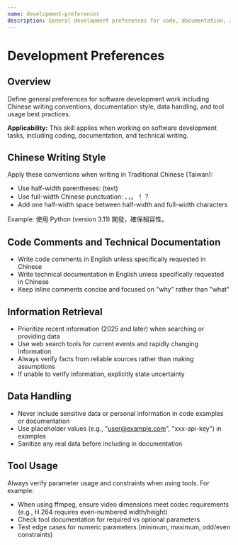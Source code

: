 ```yaml
---
name: development-preferences
description: General development preferences for code, documentation, and communication style. Use when writing code, creating documentation, or working on software development tasks to follow preferred conventions for Chinese writing style, data handling, and information retrieval.
---
```


# Development Preferences

## Overview

Define general preferences for software development work including Chinese writing conventions, documentation style, data handling, and tool usage best practices.

**Applicability:** This skill applies when working on software development tasks, including coding, documentation, and technical writing.

## Chinese Writing Style

Apply these conventions when writing in Traditional Chinese (Taiwan):

- Use half-width parentheses: (text)
- Use full-width Chinese punctuation: 、，。！？
- Add one half-width space between half-width and full-width characters

Example: 使用 Python (version 3.11) 開發，確保相容性。

## Code Comments and Technical Documentation

- Write code comments in English unless specifically requested in Chinese
- Write technical documentation in English unless specifically requested in Chinese
- Keep inline comments concise and focused on "why" rather than "what"

## Information Retrieval

- Prioritize recent information (2025 and later) when searching or providing data
- Use web search tools for current events and rapidly changing information
- Always verify facts from reliable sources rather than making assumptions
- If unable to verify information, explicitly state uncertainty

## Data Handling

- Never include sensitive data or personal information in code examples or documentation
- Use placeholder values (e.g., "user@example.com", "xxx-api-key") in examples
- Sanitize any real data before including in documentation

## Tool Usage

Always verify parameter usage and constraints when using tools. For example:

- When using ffmpeg, ensure video dimensions meet codec requirements (e.g., H.264 requires even-numbered width/height)
- Check tool documentation for required vs optional parameters
- Test edge cases for numeric parameters (minimum, maximum, odd/even constraints)
